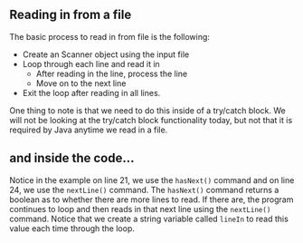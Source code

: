 ## Reading in from a file

The basic process to read in from file is the following:

- Create an Scanner object using the input file
- Loop through each line and read it in 
  - After reading in the line, process the line
  - Move on to the next line
- Exit the loop after reading in all lines.

One thing to note is that we need to do this inside of a try/catch block. 
We will not be looking at the try/catch block functionality today, 
but not that it is required by Java anytime we read in a file.


## and inside the code...

Notice in the example on line 21, we use the `hasNext()` 
command and on line 24, we use the `nextLine()` command. 
The `hasNext()` command returns a boolean as to whether there are more lines to read. 
If there are, the program continues to loop and then reads in that next line using the `nextLine()` command. 
Notice that we create a string variable called `lineIn` to read this value each time through the loop.
